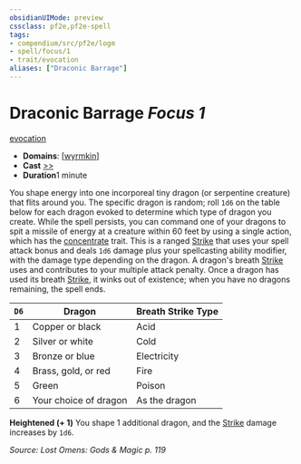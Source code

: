 ```yaml
---
obsidianUIMode: preview
cssclass: pf2e,pf2e-spell
tags:
- compendium/src/pf2e/logm
- spell/focus/1
- trait/evocation
aliases: ["Draconic Barrage"]
---
```

# Draconic Barrage *Focus 1*   
[evocation](../../Rules/traits/evocation.md)  

- **Domains**: [[wyrmkin](../setting/domains.md#Wyrmkin)]
- **Cast** [>>](../../Rules/core-rulebook/chapter-9-playing-the-game.md#Actions "Two-Action") 
- **Duration**1 minute

You shape energy into one incorporeal tiny dragon (or serpentine creature) that flits around you. The specific dragon is random; roll `1d6` on the table below for each dragon evoked to determine which type of dragon you create. While the spell persists, you can command one of your dragons to spit a missile of energy at a creature within 60 feet by using a single action, which has the [concentrate](../../Rules/traits/concentrate.md) trait. This is a ranged [Strike](../../Rules/actions/strike.md) that uses your spell attack bonus and deals `1d6` damage plus your spellcasting ability modifier, with the damage type depending on the dragon. A dragon's breath [Strike](../../Rules/actions/strike.md) uses and contributes to your multiple attack penalty. Once a dragon has used its breath [Strike](../../Rules/actions/strike.md), it winks out of existence; when you have no dragons remaining, the spell ends.

| `D6` | Dragon | Breath Strike Type |
|------|--------|--------------------|
| 1 | Copper or black | Acid |
| 2 | Silver or white | Cold |
| 3 | Bronze or blue | Electricity |
| 4 | Brass, gold, or red | Fire |
| 5 | Green | Poison |
| 6 | Your choice of dragon | As the dragon |


**Heightened (+ 1)** You shape 1 additional dragon, and the [Strike](../../Rules/actions/strike.md) damage increases by `1d6`.

*Source: Lost Omens: Gods & Magic p. 119*